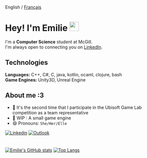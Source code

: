 English / [Français](Readme.fr.md)

# Hey! I'm Emilie <img src="https://raw.githubusercontent.com/MartinHeinz/MartinHeinz/master/wave.gif" width="30px">

I'm a **Computer Science** student at McGill. <br>
I'm always open to connecting you on [LinkedIn](https://www.linkedin.com/in/emilie-h-c/).

## Technologies
**Languages:**  C++, C#, C, java, kotlin, ocaml, clojure, bash<br>
**Game Engines:** Unity3D, Unreal Engine<br>

## About me :3
- 🌱 It's the second time that I participate in the Ubisoft Game Lab competition as a team representative
- 🤖 WIP : A small game engine
- 😄 Pronouns: `She/Her/Elle`


[![Linkedin](https://img.shields.io/badge/-LinkedIn-blue?style=flat&logo=Linkedin&logoColor=white&link=https://www.linkedin.com/in/emilie-h-c/)](https://www.linkedin.com/in/emilie-h-c/)
[![Outlook](https://img.shields.io/badge/-Email-84D7FF?style=flat&logo=Microsoft-Outlook&logoColor=white&link=mailto:emilie.hongjun.chen@mail.mcgill.ca)](mailto:emilie.hongjun.chen@mail.mcgill.ca)
# 
[![Emilie's GitHub stats](https://github-readme-stats.vercel.app/api?username=emiliehc&count_private=true&show_icons=true&theme=algolia)](https://github.com/anuraghazra/github-readme-stats)
[![Top Langs](https://github-readme-stats.vercel.app/api/top-langs/?username=emiliehc&count_private=false&show_icons=true&layout=compact&theme=algolia&langs_count=14)](https://github.com/anuraghazra/github-readme-stats)
